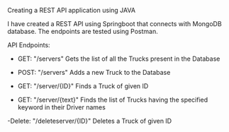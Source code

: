 Creating a REST API application using JAVA

I have created a REST API using Springboot that connects with MongoDB database. 
The endpoints are tested using Postman.

API Endpoints:

- GET: "/servers"
  Gets the list of all the Trucks present in the Database

- POST: "/servers"
  Adds a new Truck to the Database

- GET: "/server/{ID}"
  Finds a Truck of given ID

- GET: "/server/{text}" 
  Finds the list of Trucks having the specified keyword in their Driver names

-Delete: "/deleteserver/{ID}"
  Deletes a Truck of given ID
 